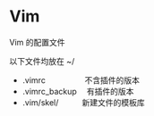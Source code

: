 # Vim
Vim 的配置文件

以下文件均放在 ~/  
* .vimrc　　　　　不含插件的版本  
* .vimrc_backup 　有插件的版本  
* .vim/skel/　　　新建文件的模板库  
